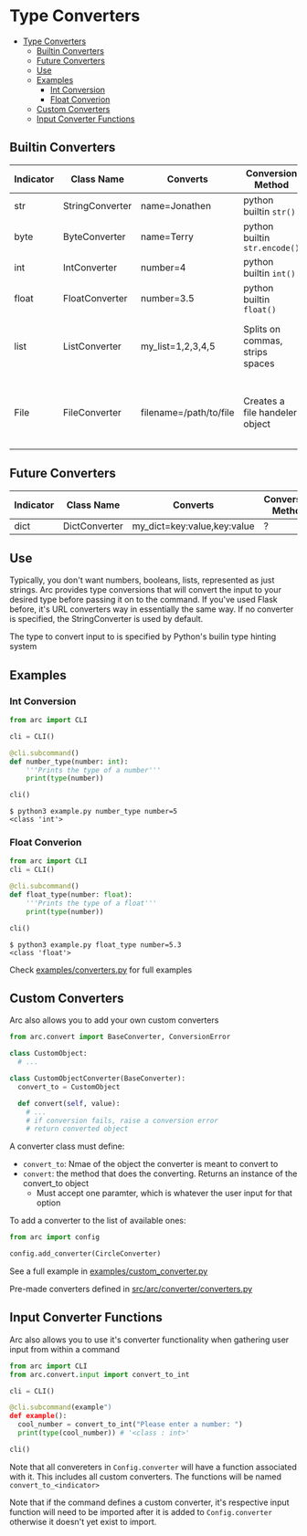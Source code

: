 # Type Converters
- [Type Converters](#type-converters)
  - [Builtin Converters](#builtin-converters)
  - [Future Converters](#future-converters)
  - [Use](#use)
  - [Examples](#examples)
    - [Int Conversion](#int-conversion)
    - [Float Converion](#float-converion)
  - [Custom Converters](#custom-converters)
  - [Input Converter Functions](#input-converter-functions)




## Builtin Converters
| Indicator | Class Name      | Converts               | Conversion Method               | Other Notes                                          |
| --------- | --------------- | ---------------------- | ------------------------------- | ---------------------------------------------------- |
| str       | StringConverter | name=Jonathen          | python builtin `str()`          |
| byte      | ByteConverter   | name=Terry             | python builtin `str.encode()`   |
| int       | IntConverter    | number=4               | python builtin `int()`          |
| float     | FloatConverter  | number=3.5             | python builtin `float()`        |
| list      | ListConverter   | my_list=1,2,3,4,5      | Splits on commas, strips spaces | Use the generic List[\<type\>] for nested conversion |
| File      | FileConverter   | filename=/path/to/file | Creates a file handeler object  | Specify file mode: File[File.<WRITE, READ, APPEND>]  |

## Future Converters
| Indicator | Class Name    | Converts                    | Conversion Method |
| --------- | ------------- | --------------------------- | ----------------- |
| dict      | DictConverter | my_dict=key:value,key:value | ?                 |


## Use
Typically, you don't want numbers, booleans, lists, represented as just strings. Arc provides type conversions that will convert the input to your desired type before passing it on to the command. If you've used Flask before, it's URL converters way in essentially the same way. If no converter is specified, the StringConverter is used by default.

The type to convert input to is specified by Python's builin type hinting system

## Examples
### Int Conversion
```py
from arc import CLI

cli = CLI()

@cli.subcommand()
def number_type(number: int):
    '''Prints the type of a number'''
    print(type(number))

cli()
```

```out
$ python3 example.py number_type number=5
<class 'int'>
```

### Float Converion
```py
from arc import CLI
cli = CLI()

@cli.subcommand()
def float_type(number: float):
    '''Prints the type of a float'''
    print(type(number))

cli()
```

```out
$ python3 example.py float_type number=5.3
<class 'float'>
```
Check [examples/converters.py](/examples/converters.py) for full examples

## Custom Converters
Arc also allows you to add your own custom converters

```py
from arc.convert import BaseConverter, ConversionError

class CustomObject:
  # ...

class CustomObjectConverter(BaseConverter):
  convert_to = CustomObject

  def convert(self, value):
    # ...
    # if conversion fails, raise a conversion error
    # return converted object
```
A converter class must define:
- `convert_to`: Nmae of the object the converter is meant to convert to
- `convert`: the method that does the converting. Returns an instance of the convert_to object
  - Must accept one paramter, which is whatever the user input for that option

To add a converter to the list of available ones:
```py
from arc import config

config.add_converter(CircleConverter)
```

See a full example in [examples/custom_converter.py](/examples/custom_converter.py)

Pre-made converters defined in [src/arc/converter/converters.py](/src/arc/converter/converters.py)

## Input Converter Functions
Arc also allows you to use it's converter functionality when gathering user input from within a command
```py
from arc import CLI
from arc.convert.input import convert_to_int

cli = CLI()

@cli.subcommand(example")
def example():
  cool_number = convert_to_int("Please enter a number: ")
  print(type(cool_number)) # '<class : int>'

cli()
```
Note that all convereters in `Config.converter` will have a function associated with it. This includes all custom converters. The functions will be named `convert_to_<indicator>`

Note that if the command defines a custom converter, it's respective input function will need to be imported after it is added to `Config.converter` otherwise it doesn't yet exist to import.
